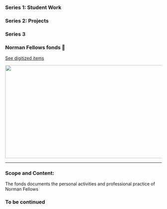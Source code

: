 

### Series 1: Student Work

### Series 2: Projects
### Series 3
### Norman Fellows fonds 👋
[See digitized items](https://www.flickr.com/photos/normanfellowsfonds)



<div align="center">
  <img src="https://media.giphy.com/media/dWesBcTLavkZuG35MI/giphy.gif" width="600" height="300"/>
</div>

---

### Scope and Content:
The fonds documents the personal activities and professional practice of Norman Fellows


### To be continued


<!--
**Archiblog/Archiblog** is a ✨ _special_ ✨ repository because its `README.md` (this file) appears on your GitHub profile.

Here are some ideas to get you started:

- 🔭 I’m currently working on ...
- 🌱 I’m currently learning ...
- 👯 I’m looking to collaborate on ...
- 🤔 I’m looking for help with ...
- 💬 Ask me about ...
- 📫 How to reach me: ...
- 😄 Pronouns: ...
- ⚡ Fun fact: ...
-->
